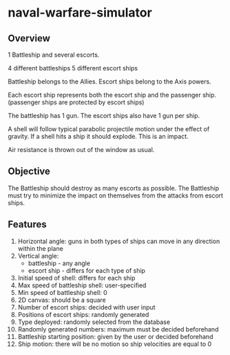 # naval-warfare-simulator

## Overview
1 Battleship and several escorts.

4 different battleships
5 different escort ships

Battleship belongs to the Allies.
Escort ships belong to the Axis powers.

Each escort ship represents both the escort ship and the passenger ship. (passenger ships are protected by escort ships)

The battleship has 1 gun.
The escort ships also have 1 gun per ship.

A shell will follow typical parabolic projectile motion under the effect of gravity.
If a shell hits a ship it should explode.
This is an impact.

Air resistance is thrown out of the window as usual.

## Objective
The Battleship should destroy as many escorts as possible.
The Battleship must try to minimize the impact on themselves from the attacks from escort ships.

## Features
1. Horizontal angle: guns in both types of ships can move in any direction within the plane
2. Vertical angle: 
    * battleship - any angle
    * escort ship - differs for each type of ship
3. Initial speed of shell: differs for each ship
4. Max speed of battleship shell: user-specified
5. Min speed of battleship shell: 0
6. 2D canvas: should be a square
7. Number of escort ships: decided with user input
8. Positions of escort ships: randomly generated
9. Type deployed: randomly selected from the database
10. Randomly generated numbers: maximum must be decided beforehand
11. Battleship starting position: given by the user or decided beforehand
12. Ship motion: there will be no motion so ship velocities are equal to 0
